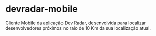 # devradar-mobile
Cliente Mobile da aplicação Dev Radar, desenvolvida para localizar desenvolvedores próximos no raio de 10 Km da sua localização atual.
